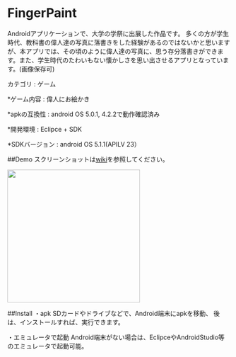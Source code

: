 # FingerPaint

Androidアプリケーションで、大学の学祭に出展した作品です。
多くの方が学生時代、教科書の偉人達の写真に落書きをした経験があるのではないかと思いますが、本アプリでは、その頃のように偉人達の写真に、思う存分落書きができます。また、学生時代のたわいもない懐かしさを思い出させるアプリとなっています。(画像保存可)

カテゴリ : ゲーム

*ゲーム内容 : 偉人にお絵かき

*apkの互換性 : android OS 5.0.1, 4.2.2で動作確認済み

*開発環境 : Eclipce + SDK

*SDKバージョン : android OS 5.1.1(APILV 23）


##Demo
スクリーンショットは[wiki](https://github.com/masapixyon/FingerPaint/wiki "Wiki")を参照してください。

<img src="https://github.com/masapixyon/FingerPaint/wiki/images/Screenshot_2015-10-07-19-35-37.png" width="300px">



##Install
・apk
  SDカードやドライブなどで、Android端末にapkを移動、
  後は、インストールすれば、実行できます。

・エミュレータで起動
  Android端末がない場合は、EclipceやAndroidStudio等のエミュレータで起動可能。

